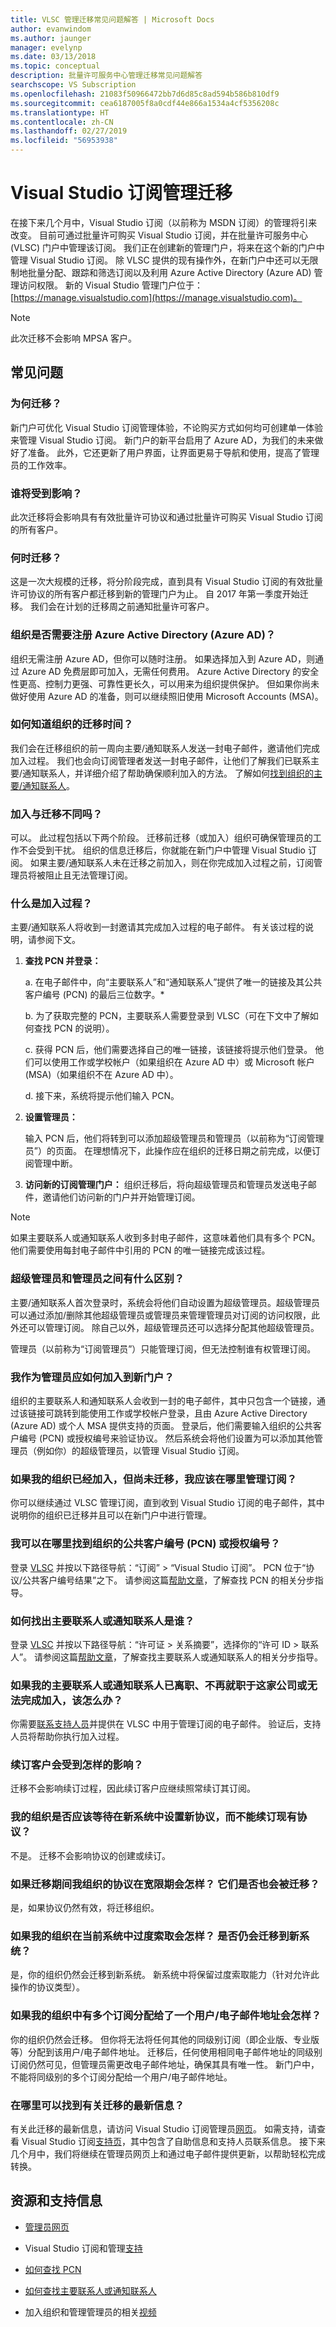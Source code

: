 ```yaml
---
title: VLSC 管理迁移常见问题解答 | Microsoft Docs
author: evanwindom
ms.author: jaunger
manager: evelynp
ms.date: 03/13/2018
ms.topic: conceptual
description: 批量许可服务中心管理迁移常见问题解答
searchscope: VS Subscription
ms.openlocfilehash: 21083f50966472bb7d6d85c8ad594b586b810df9
ms.sourcegitcommit: cea6187005f8a0cdf44e866a1534a4cf5356208c
ms.translationtype: HT
ms.contentlocale: zh-CN
ms.lasthandoff: 02/27/2019
ms.locfileid: "56953938"
---
```

# <a name="visual-studio-subscriptions-administration-migration"></a>Visual Studio 订阅管理迁移

在接下来几个月中，Visual Studio 订阅（以前称为 MSDN 订阅）的管理将引来改变。 目前可通过批量许可购买 Visual Studio 订阅，并在批量许可服务中心 (VLSC) 门户中管理该订阅。 我们正在创建新的管理门户，将来在这个新的门户中管理 Visual Studio 订阅。 除 VLSC 提供的现有操作外，在新门户中还可以无限制地批量分配、跟踪和筛选订阅以及利用 Azure Active Directory (Azure AD) 管理访问权限。 新的 Visual Studio 管理门户位于：[https://manage.visualstudio.com](https://manage.visualstudio.com)。

> [!Note]
> 此次迁移不会影响 MPSA 客户。

## <a name="frequently-asked-questions"></a>常见问题

### <a name="why-is-it-changing"></a>为何迁移？
新门户可优化 Visual Studio 订阅管理体验，不论购买方式如何均可创建单一体验来管理 Visual Studio 订阅。 新门户的新平台启用了 Azure AD，为我们的未来做好了准备。 此外，它还更新了用户界面，让界面更易于导航和使用，提高了管理员的工作效率。

### <a name="who-will-be-impacted"></a>谁将受到影响？
此次迁移将会影响具有有效批量许可协议和通过批量许可购买 Visual Studio 订阅的所有客户。

### <a name="when-is-it-changing"></a>何时迁移？
这是一次大规模的迁移，将分阶段完成，直到具有 Visual Studio 订阅的有效批量许可协议的所有客户都迁移到新的管理门户为止。 自 2017 年第一季度开始迁移。 我们会在计划的迁移周之前通知批量许可客户。

### <a name="does-my-organization-need-to-sign-up-for-azure-active-directory-azure-ad"></a>组织是否需要注册 Azure Active Directory (Azure AD)？
组织无需注册 Azure AD，但你可以随时注册。 如果选择加入到 Azure AD，则通过 Azure AD 免费层即可加入，无需任何费用。 Azure Active Directory 的安全性更高、控制力更强、可靠性更长久，可以用来为组织提供保护。 但如果你尚未做好使用 Azure AD 的准备，则可以继续照旧使用 Microsoft Accounts (MSA)。

### <a name="how-do-i-know-when-my-organization-will-be-migrated"></a>如何知道组织的迁移时间？
我们会在迁移组织的前一周向主要/通知联系人发送一封电子邮件，邀请他们完成加入过程。 我们也会向订阅管理者发送一封电子邮件，让他们了解我们已联系主要/通知联系人，并详细介绍了帮助确保顺利加入的方法。 了解如何[找到组织的主要/通知联系人](#How-do-I-find-out-who-my-Primary-or-Notices-Contact-is?)。

### <a name="is-onboarding-different-from-migration"></a>加入与迁移不同吗？
可以。  此过程包括以下两个阶段。 迁移前迁移（或加入）组织可确保管理员的工作不会受到干扰。 组织的信息迁移后，你就能在新门户中管理 Visual Studio 订阅。 如果主要/通知联系人未在迁移之前加入，则在你完成加入过程之前，订阅管理员将被阻止且无法管理订阅。

### <a name="what-is-the-onboarding-process"></a>什么是加入过程？
主要/通知联系人将收到一封邀请其完成加入过程的电子邮件。
有关该过程的说明，请参阅下文。
1. **查找 PCN 并登录：**

    a. 在电子邮件中，向“主要联系人”和“通知联系人”提供了唯一的链接及其公共客户编号 (PCN) 的最后三位数字。*

    b. 为了获取完整的 PCN，主要联系人需要登录到 VLSC（可在下文中了解如何查找 PCN 的说明）。

    c. 获得 PCN 后，他们需要选择自己的唯一链接，该链接将提示他们登录。 他们可以使用工作或学校帐户（如果组织在 Azure AD 中）或 Microsoft 帐户 (MSA)（如果组织不在 Azure AD 中）。

    d. 接下来，系统将提示他们输入 PCN。

2. **设置管理员：**

    输入 PCN 后，他们将转到可以添加超级管理员和管理员（以前称为“订阅管理员”）的页面。 在理想情况下，此操作应在组织的迁移日期之前完成，以便订阅管理中断。

3. **访问新的订阅管理门户：** 组织迁移后，将向超级管理员和管理员发送电子邮件，邀请他们访问新的门户并开始管理订阅。

> [!NOTE]
> 如果主要联系人或通知联系人收到多封电子邮件，这意味着他们具有多个 PCN。 他们需要使用每封电子邮件中引用的 PCN 的唯一链接完成该过程。

### <a name="what-is-the-difference-between-a-super-admin-and-an-administrator"></a>超级管理员和管理员之间有什么区别？
主要/通知联系人首次登录时，系统会将他们自动设置为超级管理员。超级管理员可以通过添加/删除其他超级管理员或管理员来管理管理员对订阅的访问权限，此外还可以管理订阅。 除自己以外，超级管理员还可以选择分配其他超级管理员。

管理员（以前称为“订阅管理员”）只能管理订阅，但无法控制谁有权管理订阅。

### <a name="how-will-i-as-an-administrator-onboard-to-the-new-portal"></a>我作为管理员应如何加入到新门户？
组织的主要联系人和通知联系人会收到一封的电子邮件，其中只包含一个链接，通过该链接可跳转到能使用工作或学校帐户登录，且由 Azure Active Directory (Azure AD) 或个人 MSA 提供支持的页面。 登录后，他们需要输入组织的公共客户编号 (PCN) 或授权编号来验证协议。 然后系统会将他们设置为可以添加其他管理员（例如你）的超级管理员，以管理 Visual Studio 订阅。

### <a name="where-do-i-manage-subscriptions-if-my-organization-has-been-onboarded-but-hasnt-been-migrated"></a>如果我的组织已经加入，但尚未迁移，我应该在哪里管理订阅？
你可以继续通过 VLSC 管理订阅，直到收到 Visual Studio 订阅的电子邮件，其中说明你的组织已迁移并且可以在新门户中进行管理。

### <a name="where-can-i-locate-my-organizations-public-customer-number-pcn-or-authorization-number"></a>我可以在哪里找到组织的公共客户编号 (PCN) 或授权编号？
登录 [VLSC](https://www.microsoft.com/Licensing/servicecenter/default.aspx) 并按以下路径导航：“订阅” > “Visual Studio 订阅”。 PCN 位于“协议/公共客户编号结果”之下。 请参阅这篇[帮助文章](find-pcn.md)，了解查找 PCN 的相关分步指导。

### <a name="how-do-i-find-out-who-my-primary-or-notices-contact-is"></a>如何找出主要联系人或通知联系人是谁？
登录 [VLSC](https://www.microsoft.com/Licensing/servicecenter/default.aspx) 并按以下路径导航：“许可证 > 关系摘要”，选择你的“许可 ID > 联系人”。 请参阅这篇[帮助文章](find-primary-contact.md)，了解查找主要联系人或通知联系人的相关分步指导。

### <a name="what-if-my-primary-or-notices-contact-is-gone-no-longer-with-the-company-or-not-available-to-complete-onboarding"></a>如果我的主要联系人或通知联系人已离职、不再就职于这家公司或无法完成加入，该怎么办？
你需要[联系支持人员](https://visualstudio.microsoft.com/subscriptions/support/#talktous)并提供在 VLSC 中用于管理订阅的电子邮件。 验证后，支持人员将帮助你执行加入过程。

### <a name="what-will-happen-with-renewing-customers"></a>续订客户会受到怎样的影响？
迁移不会影响续订过程，因此续订客户应继续照常续订其订阅。

### <a name="should-my-organization-wait-to-set-up-a-new-agreement-in-the-new-system-rather-than-renew-an-existing-agreement"></a>我的组织是否应该等待在新系统中设置新协议，而不能续订现有协议？
不是。  迁移不会影响协议的创建或续订。

### <a name="what-if-my-organizations-agreement-is-in-the-grace-period-during-the-transition-will-they-also-be-migrated"></a>如果迁移期间我组织的协议在宽限期会怎样？ 它们是否也会被迁移？
是，如果协议仍然有效，将迁移组织。

### <a name="what-if-my-organization-has-over-claimed-in-the-current-system-will-we-still-be-migrated-to-the-new-system"></a>如果我的组织在当前系统中过度索取会怎样？ 是否仍会迁移到新系统？
是，你的组织仍然会迁移到新系统。 新系统中将保留过度索取能力（针对允许此操作的协议类型）。

### <a name="what-if-my-organization-has-more-than-one-subscription-assigned-to-a-single-useremail-address"></a>如果我的组织中有多个订阅分配给了一个用户/电子邮件地址会怎样？
你的组织仍然会迁移。  但你将无法将任何其他的同级别订阅（即企业版、专业版等）分配到该用户/电子邮件地址。 迁移后，任何使用相同电子邮件地址的同级别订阅仍然可见，但管理员需更改电子邮件地址，确保其具有唯一性。 新门户中，不能将同级别的多个订阅分配给一个用户/电子邮件地址。

### <a name="where-can-i-find-the-most-up-to-date-information-about-the-migration"></a>在哪里可以找到有关迁移的最新信息？
有关此迁移的最新信息，请访问 Visual Studio 订阅管理员[网页](https://aka.ms/vs-admin)。 如需支持，请查看 Visual Studio 订阅[支持页](http://visualstudio.microsoft.com/subscriptions/support/#!collections/962-subscriptions)，其中包含了自助信息和支持人员联系信息。 接下来几个月中，我们将继续在管理员网页上和通过电子邮件提供更新，以帮助轻松完成转换。

## <a name="resources-and-support-information"></a>资源和支持信息
- [管理员网页](https://visualstudio.microsoft.com/subscriptions-administration/)

- Visual Studio 订阅和管理[支持](https://visualstudio.microsoft.com/subscriptions/support/)

- [如何查找 PCN](find-pcn.md)

- [如何查找主要联系人或通知联系人](find-primary-contact.md)

- 加入组织和管理管理员的相关[视频](https://www.youtube.com/watch?v=ZmnywYGSFMg&list=PLReL099Y5nRfDyvvwzNDBaZe7qTxmuM2T&index=1&t=0s)
